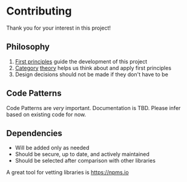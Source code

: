 # Contributing

Thank you for your interest in this project!

## Philosophy

1. [First principles](https://medium.com/@ameet/what-musk-bezos-thiel-and-feynman-teach-us-about-first-principles-261967d3e347) guide the development of this project
2. [Category](https://www.youtube.com/watch?v=jBkO1eerU8A) [theory](https://www.youtube.com/watch?v=-FkgOHvNAU8&t=0s&index=2&list=PLwuUlC2HlHGe7vmItFmrdBLn6p0AS8ALX) helps us think about and apply first principles
3. Design decisions should not be made if they don't have to be

## Code Patterns

Code Patterns are *very* important. Documentation is TBD. Please infer based on existing code for now.

## Dependencies

* Will be added only as needed
* Should be secure, up to date, and actively maintained
* Should be selected after comparison with other libraries

A great tool for vetting libraries is https://npms.io

